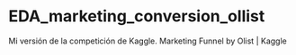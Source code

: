 # EDA_marketing_conversion_ollist
Mi versión de la competición de Kaggle. Marketing Funnel by Olist | Kaggle
